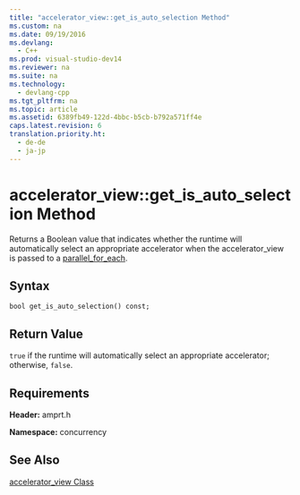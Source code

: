```yaml
---
title: "accelerator_view::get_is_auto_selection Method"
ms.custom: na
ms.date: 09/19/2016
ms.devlang: 
  - C++
ms.prod: visual-studio-dev14
ms.reviewer: na
ms.suite: na
ms.technology: 
  - devlang-cpp
ms.tgt_pltfrm: na
ms.topic: article
ms.assetid: 6389fb49-122d-4bbc-b5cb-b792a571ff4e
caps.latest.revision: 6
translation.priority.ht: 
  - de-de
  - ja-jp
---
```

# accelerator_view::get_is_auto_selection Method
Returns a Boolean value that indicates whether the runtime will automatically select an appropriate accelerator when the accelerator_view is passed to a [parallel_for_each](../vs140/parallel_for_each-Function--C---AMP-.md).  
  
## Syntax  
  
```  
bool get_is_auto_selection() const;  
```  
  
## Return Value  
 `true` if the runtime will automatically select an appropriate accelerator; otherwise, `false`.  
  
## Requirements  
 **Header:** amprt.h  
  
 **Namespace:** concurrency  
  
## See Also  
 [accelerator_view Class](../vs140/accelerator_view-Class.md)